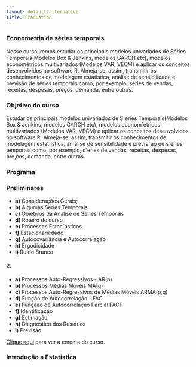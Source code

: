```yaml
---
layout: default-alternative
title: Graduation
---
```



### Econometria de séries temporais 
  
 <p>Nesse curso iremos estudar os principais modelos univariados de Séries Temporais(Modelos Box & Jenkins, modelos GARCH etc), modelos 
  econométricos multivariados (Modelos VAR, VECM) e aplicar os conceitos desenvolvidos no software R. Almeja-se, assim, transmitir os 
  conhecimentos de modelagem estatística, análise de sensibilidade e previsão de séries temporais como, por exemplo, séries de vendas, receitas, 
  despesas, preços, demanda, entre outras.</p>
  
  <h3>Objetivo do curso <i class="fa fa-check-circle" aria-hidden="true"></i></h3>
  
  <p> Estudar os principais modelos univariados de S´eries Temporais(Modelos Box & Jenkins,
modelos GARCH etc), modelos econom´etricos multivariados (Modelos VAR, VECM) e
aplicar os conceitos desenvolvidos no software R. Almeja-se, assim, transmitir os conhecimentos
de modelagem estat´ıstica, an´alise de sensibilidade e previs˜ao de s´eries temporais
como, por exemplo, s´eries de vendas, receitas, despesas, pre¸cos, demanda, entre outras.</p>
  
  <h3>Programa <i class="fa fa-pencil-square-o" aria-hidden="true"></i></h3>
  
  <h3>Preliminares</h3>
  
  
  <ul>
   <li><strong>a)</strong> Considerações Gerais;</li>
   <li><strong>b)</strong> Algumas Séries Temporais</li>
   <li><strong>c)</strong> Objetivos da Análise de Séries Temporais </li>
   <li><strong>d)</strong> Roteiro do curso</li>
   <li><strong>e)</strong> Processos Estoc´asticos</li>
   <li><strong>f)</strong> Estacionariedade</li>
   <li><strong>g)</strong> Autocovariância e Autocorrelação</li>
   <li><strong>h)</strong> Ergodicidade</li>
    <li><strong>i)</strong> Ruído Branco</li>
  </ul>
  
  <h4>2. </h4>
  
  <ul>
  
  <li><strong>a)</strong> Processos Auto-Regressivos - AR(p)</li>
  <li><strong>b)</strong> Processos Médias Móveis MA(q)</li>
  <li><strong>c)</strong> Processos Auto-Regressivos de Médias Móveis ARMA(p,q)</li>
  <li><strong>d)</strong> Função de Autocorrelação - FAC</li>
  <li><strong>e)</strong> Funçãao de Autocorrelação Parcial FACP</li>
  <li><strong>f)</strong> Identificação</li>
  <li><strong>g)</strong> Estimação</li>
  <li><strong>h)</strong> Diagnóstico dos Resíduos</li>
  <li><strong>i)</strong> Previsão</li>
  </ul>
  <a href="https://pedroferreira.shinyapps.io/SeriesTemporais/_w_809d9698/ementa1.pdf" target="blank">Clique aqui</a>  para ver a ementa do curso.
  





### Introdução a Estatística  



<br>